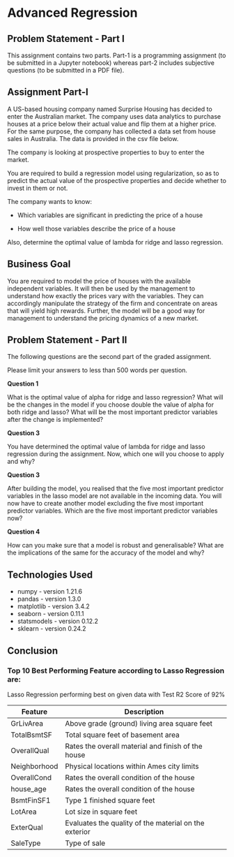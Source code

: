 # Advanced Regression

## Problem Statement - Part I
This assignment contains two parts. Part-1 is a programming assignment (to be submitted in a Jupyter notebook) whereas part-2 includes subjective questions (to be submitted in a PDF file). 

## Assignment Part-I
A US-based housing company named Surprise Housing has decided to enter the Australian market. The company uses data analytics to purchase houses at a price below their actual value and flip them at a higher price. For the same purpose, the company has collected a data set from house sales in Australia. The data is provided in the csv file below.

 

The company is looking at prospective properties to buy to enter the market.

You are required to build a regression model using regularization, so as to predict the actual value of the prospective properties and decide whether to invest in them or not.

 

The company wants to know:

  - Which variables are significant in predicting the price of a house

  - How well those variables describe the price of a house

 

Also, determine the optimal value of lambda for ridge and lasso regression.

 

## Business Goal 

 
You are required to model the price of houses with the available independent variables. It will then be used by the management to understand how exactly the prices vary with the variables. They can accordingly manipulate the strategy of the firm and concentrate on areas that will yield high rewards. Further, the model will be a good way for management to understand the pricing dynamics of a new market.

## Problem Statement - Part II

The following questions are the second part of the graded assignment.
 

Please limit your answers to less than 500 words per question.
 

 

**Question 1**

What is the optimal value of alpha for ridge and lasso regression? What will be the changes in the model if you choose double the value of alpha for both ridge and lasso? What will be the most important predictor variables after the change is implemented?

 

**Question 3**

You have determined the optimal value of lambda for ridge and lasso regression during the assignment. Now, which one will you choose to apply and why?

 

**Question 3**

After building the model, you realised that the five most important predictor variables in the lasso model are not available in the incoming data. You will now have to create another model excluding the five most important predictor variables. Which are the five most important predictor variables now?

 

**Question 4**

How can you make sure that a model is robust and generalisable? What are the implications of the same for the accuracy of the model and why?


## Technologies Used
- numpy - version 1.21.6
- pandas - version 1.3.0
- matplotlib - version 3.4.2
- seaborn - version 0.11.1
- statsmodels - version 0.12.2
- sklearn - version 0.24.2
 
## Conclusion
 
### Top 10 Best Performing Feature according to Lasso Regression are:

Lasso Regression performing best on given data with Test R2 Score of 92%

 |  Feature  |  Description  |
 |  ---  |  ---  |
 |  GrLivArea  |  Above grade (ground) living area square feet  |
 |  TotalBsmtSF  |  Total square feet of basement area 
 |  OverallQual  |  Rates the overall material and finish of the house  |
 |  Neighborhood |  Physical locations within Ames city limits|
 |  OverallCond  |  Rates the overall condition of the house  |
 |  house_age    |  Rates the overall condition of the house|
 |  BsmtFinSF1   |  Type 1 finished square feet|
 |  LotArea      |  Lot size in square feet|
 |  ExterQual    |  Evaluates the quality of the material on the exterior |
 |  SaleType     |  Type of sale|
 
